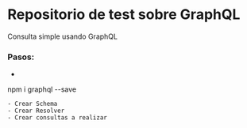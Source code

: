 # Repositorio de test sobre GraphQL

Consulta simple usando GraphQL

### Pasos:
- ```sh
npm i graphql --save
```
- Crear Schema
- Crear Resolver
- Crear consultas a realizar